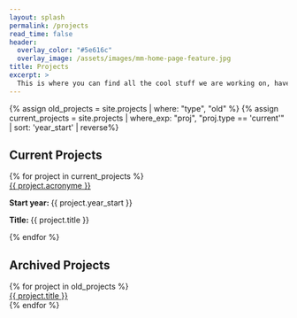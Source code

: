 ```yaml
---
layout: splash
permalink: /projects
read_time: false
header:
  overlay_color: "#5e616c"
  overlay_image: /assets/images/mm-home-page-feature.jpg
title: Projects
excerpt: >
  This is where you can find all the cool stuff we are working on, have worked on and will hopefully be working on!   
---
```

{% assign old_projects = site.projects | where: "type", "old" %}
{% assign current_projects = site.projects | where_exp: "proj", "proj.type == 'current'" | sort: 'year_start' | reverse%}


<h2>Current Projects</h2>
<div class='card-list'>
{% for project in current_projects %}
<div class='card'>
  <div class='card-header'>
      <a href="{{ project.url }}">
        {{ project.acronyme }}
      </a>
    </div>
    <div class='card-body'>
    <p>
      <b>Start year: </b>{{ project.year_start }}
    </p>
    <p>
      <b>Title: </b>{{ project.title }}
    </p>
    </div>
  </div>
  
{% endfor %}
</div>

<h2>Archived Projects</h2>
<div class='card-list'>
{% for project in old_projects %}
  <div class='card'>
    <div class='card-header'>
      <a href="{{ project.url }}">
        {{ project.title }}
      </a>
    </div>
  </div>
{% endfor %}